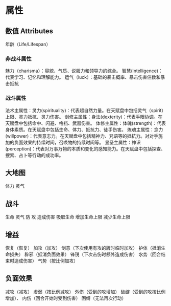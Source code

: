 # 属性

## 数值 Attributes

年龄（Life/Lifespan）

### 非战斗属性

魅力（charisma）：容貌、气质、说服力和领导力的综合。
智慧(intelligence)：代表学习、记忆和理解能力。
运气（luck）：基础的暴击概率、暴击伤害倍数和暴击抵抗

### 战斗属性

法术主属性：灵力(spirituality)：代表超自然力量。在天赋盘中包括灵气（spirit）上限、灵力抵抗、灵力伤害。
剑修主属性：身法(dexterity)：代表手眼协调。在天赋盘中包括命中、闪避、格挡、武器伤害。
体修主属性：体魄(strength)：代表身体素质。在天赋盘中包括生命、体力、抵抗力、徒手伤害。
炼魂主属性：念力(willpower)：代表意志力。在天赋盘中包括精神力、咒语等的抵抗力。对对手施加的负面效果的持续时间，召唤物的持续时间等。
显圣主属性：神识(perception)：代表对万事万物的本质和变化的感知能力。在天赋盘中包括探查、搜索、占卜等行动的成功率。

## 大地图

体力
灵气

## 战斗

生命
灵气
防
攻
造成伤害
吸取生命
增加生命上限
减少生命上限

##

## 增益

恢复（恢复）
加攻（加攻）
剑意（下次使用有攻的牌时临时加攻）
护体（抵消生命损失）
辟邪（抵消负面效果）
锋锐（下次击伤时额外造成伤害）
水势（回合结束时造成伤害）
气势（按比例加攻）

## 负面效果

减攻（减攻）
虚弱（按比例减攻）
外伤（受到的攻增加）
破绽（受到的攻按比例增加）、
内伤（回合开始时受到伤害）
困缚（无法再次行动）
